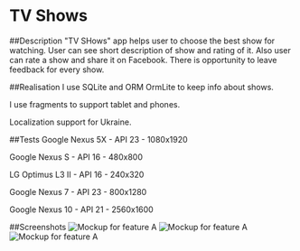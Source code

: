 # TV Shows

##Description
"TV SHows" app helps user to choose the best show for watching. User can see short description of show and rating of it. Also user can rate a show and share it on Facebook. There is opportunity to leave feedback for every show.

##Realisation
I use SQLite and ORM OrmLite to keep info about shows.

I use fragments to support tablet and phones.

Localization support for Ukraine.

##Tests
Google Nexus 5X - API 23 - 1080x1920

Google Nexus S - API 16 - 480x800

LG Optimus L3 II - API 16 - 240x320

Google Nexus 7 - API 23 - 800x1280

Google Nexus 10 - API 21 - 2560x1600

##Screenshots
![Mockup for feature A](https://pp.vk.me/c631926/v631926277/2599d/OnU_mBk1cBY.jpg)
![Mockup for feature A](https://pp.vk.me/c631926/v631926277/259f8/aNBOHsSe03Y.jpg) 
![Mockup for feature A](https://pp.vk.me/c631926/v631926277/259f0/WLgoy5nEwMA.jpg)

